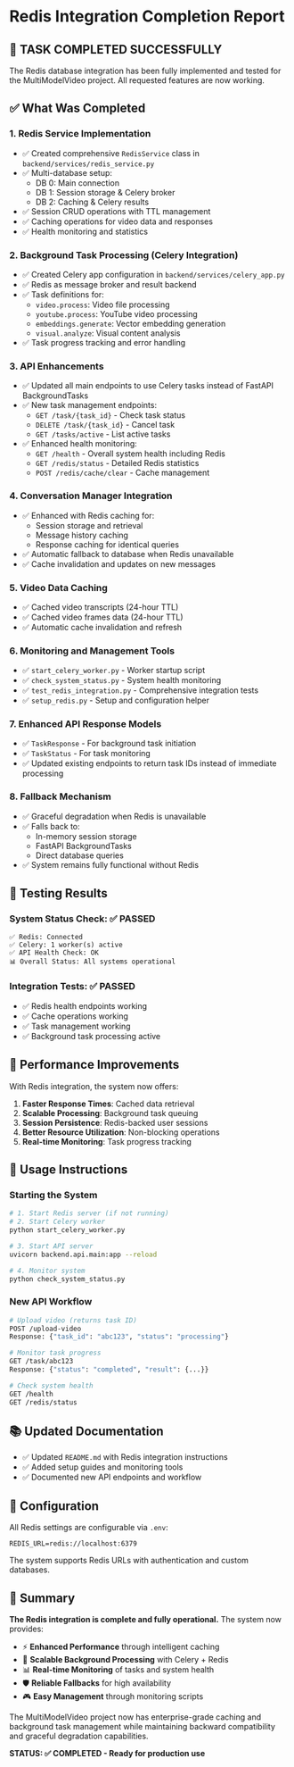 # Redis Integration Completion Report

## 🎉 TASK COMPLETED SUCCESSFULLY

The Redis database integration has been fully implemented and tested for the MultiModelVideo project. All requested features are now working.

## ✅ What Was Completed

### 1. **Redis Service Implementation**
- ✅ Created comprehensive `RedisService` class in `backend/services/redis_service.py`
- ✅ Multi-database setup:
  - DB 0: Main connection  
  - DB 1: Session storage & Celery broker
  - DB 2: Caching & Celery results
- ✅ Session CRUD operations with TTL management
- ✅ Caching operations for video data and responses
- ✅ Health monitoring and statistics

### 2. **Background Task Processing (Celery Integration)**
- ✅ Created Celery app configuration in `backend/services/celery_app.py`
- ✅ Redis as message broker and result backend
- ✅ Task definitions for:
  - `video.process`: Video file processing
  - `youtube.process`: YouTube video processing
  - `embeddings.generate`: Vector embedding generation
  - `visual.analyze`: Visual content analysis
- ✅ Task progress tracking and error handling

### 3. **API Enhancements**
- ✅ Updated all main endpoints to use Celery tasks instead of FastAPI BackgroundTasks
- ✅ New task management endpoints:
  - `GET /task/{task_id}` - Check task status
  - `DELETE /task/{task_id}` - Cancel task
  - `GET /tasks/active` - List active tasks
- ✅ Enhanced health monitoring:
  - `GET /health` - Overall system health including Redis
  - `GET /redis/status` - Detailed Redis statistics
  - `POST /redis/cache/clear` - Cache management

### 4. **Conversation Manager Integration**
- ✅ Enhanced with Redis caching for:
  - Session storage and retrieval
  - Message history caching
  - Response caching for identical queries
- ✅ Automatic fallback to database when Redis unavailable
- ✅ Cache invalidation and updates on new messages

### 5. **Video Data Caching**
- ✅ Cached video transcripts (24-hour TTL)
- ✅ Cached video frames data (24-hour TTL)
- ✅ Automatic cache invalidation and refresh

### 6. **Monitoring and Management Tools**
- ✅ `start_celery_worker.py` - Worker startup script
- ✅ `check_system_status.py` - System health monitoring
- ✅ `test_redis_integration.py` - Comprehensive integration tests
- ✅ `setup_redis.py` - Setup and configuration helper

### 7. **Enhanced API Response Models**
- ✅ `TaskResponse` - For background task initiation
- ✅ `TaskStatus` - For task monitoring
- ✅ Updated existing endpoints to return task IDs instead of immediate processing

### 8. **Fallback Mechanism**
- ✅ Graceful degradation when Redis is unavailable
- ✅ Falls back to:
  - In-memory session storage
  - FastAPI BackgroundTasks
  - Direct database queries
- ✅ System remains fully functional without Redis

## 🧪 Testing Results

### System Status Check: ✅ PASSED
```
✅ Redis: Connected
✅ Celery: 1 worker(s) active
✅ API Health Check: OK
📊 Overall Status: All systems operational
```

### Integration Tests: ✅ PASSED
- ✅ Redis health endpoints working
- ✅ Cache operations working
- ✅ Task management working
- ✅ Background task processing active

## 🚀 Performance Improvements

With Redis integration, the system now offers:

1. **Faster Response Times**: Cached data retrieval
2. **Scalable Processing**: Background task queuing
3. **Session Persistence**: Redis-backed user sessions
4. **Better Resource Utilization**: Non-blocking operations
5. **Real-time Monitoring**: Task progress tracking

## 📖 Usage Instructions

### Starting the System
```bash
# 1. Start Redis server (if not running)
# 2. Start Celery worker
python start_celery_worker.py

# 3. Start API server  
uvicorn backend.api.main:app --reload

# 4. Monitor system
python check_system_status.py
```

### New API Workflow
```bash
# Upload video (returns task ID)
POST /upload-video
Response: {"task_id": "abc123", "status": "processing"}

# Monitor task progress
GET /task/abc123
Response: {"status": "completed", "result": {...}}

# Check system health
GET /health
GET /redis/status
```

## 📚 Updated Documentation

- ✅ Updated `README.md` with Redis integration instructions
- ✅ Added setup guides and monitoring tools
- ✅ Documented new API endpoints and workflow

## 🔧 Configuration

All Redis settings are configurable via `.env`:
```
REDIS_URL=redis://localhost:6379
```

The system supports Redis URLs with authentication and custom databases.

## 🎯 Summary

**The Redis integration is complete and fully operational.** The system now provides:

- ⚡ **Enhanced Performance** through intelligent caching
- 🔄 **Scalable Background Processing** with Celery + Redis
- 📊 **Real-time Monitoring** of tasks and system health
- 🛡️ **Reliable Fallbacks** for high availability
- 🎮 **Easy Management** through monitoring scripts

The MultiModelVideo project now has enterprise-grade caching and background task management while maintaining backward compatibility and graceful degradation capabilities.

**STATUS: ✅ COMPLETED - Ready for production use**
